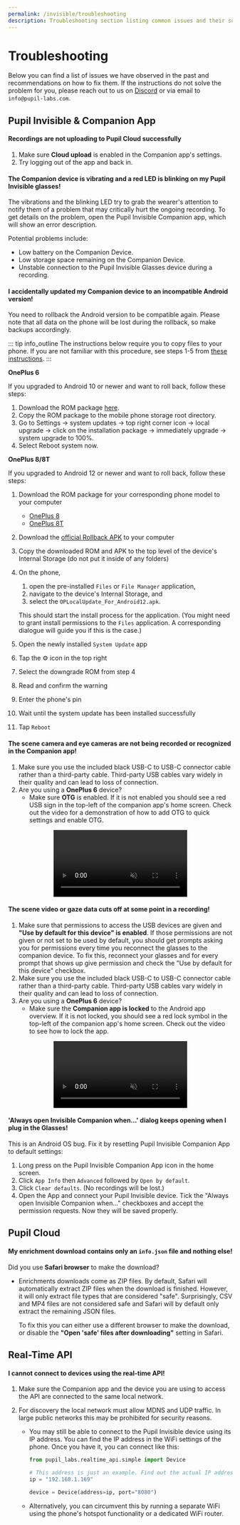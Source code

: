 ```yaml
---
permalink: /invisible/troubleshooting
description: Troubleshooting section listing common issues and their solution.
---
```


# Troubleshooting
Below you can find a list of issues we have observed in the past and recommendations on how to fix them. If the instructions do not solve the problem for you, please reach out to us on [Discord](https://pupil-labs.com/chat/) or via email to `info@pupil-labs.com`.


## Pupil Invisible & Companion App

#### Recordings are not uploading to Pupil Cloud successfully
1. Make sure **Cloud upload** is enabled in the Companion app's settings.
1. Try logging out of the app and back in.

#### The Companion device is vibrating and a red LED is blinking on my Pupil Invisible glasses!
The vibrations and the blinking LED try to grab the wearer's attention to notify them of a problem that may critically hurt the ongoing recording. To get details on the problem, open the Pupil Invisible Companion app, which will show an error description.

Potential problems include:
- Low battery on the Companion Device.
- Low storage space remaining on the Companion Device.
- Unstable connection to the Pupil Invisible Glasses device during a recording.

#### I accidentally updated my Companion device to an incompatible Android version!
You need to rollback the Android version to be compatible again. Please note that all data on the phone will be lost during the rollback, so make backups accordingly.

::: tip
<v-icon large color="info">info_outline</v-icon>
The instructions below require you to copy files to your phone. If you are not familiar
with this procedure, see steps 1-5 from [these instructions](/invisible/how-tos/data-collection-with-the-companion-app/transfer-recordings-via-usb.html#transfer-exported-recordings-to-a-computer).
:::

**OnePlus 6**

If you upgraded to Android 10 or newer and want to roll back, follow these steps:
1. Download the ROM package [here](https://drive.google.com/file/d/1X8SVUH7UU7g0dcf-iWWXTPtMWzGguhUA/view?usp=sharing).
1. Copy the ROM package to the mobile phone storage root directory.
1. Go to Settings -> system updates -> top right corner icon -> local upgrade -> click on the installation package -> immediately upgrade -> system upgrade to 100%.
1. Select Reboot system now.

**OnePlus 8/8T**

If you upgraded to Android 12 or newer and want to roll back, follow these steps:
1. Download the ROM package for your corresponding phone model to your computer

   - [OnePlus 8](https://drive.google.com/file/d/1WtZ7bVwWPwYIGq4aWadeG-7MLu-KXhIS/view?usp=sharing)
   - [OnePlus 8T](https://drive.google.com/file/d/1K2VI-R4gGN8mdS6FxLiRo48ICF_UBB7A/view?usp=sharing)

1. Download the [official Rollback APK](https://oxygenos.oneplus.net/OPLocalUpdate_For_Android12.apk) to your computer
1. Copy the downloaded ROM and APK to the top level of the device's Internal Storage (do not put it inside of any folders)
1. On the phone,
   1. open the pre-installed `Files` or `File Manager` application,
   1. navigate to the device's Internal Storage, and
   1. select the `OPLocalUpdate_For_Android12.apk`.

   This should start the install process for the application.
   (You might need to grant install permissions to the `Files` application. A corresponding dialogue will guide
   you if this is the case.)
1. Open the newly installed `System Update` app
1. Tap the ⚙️ icon in the top right
1. Select the downgrade ROM from step 4
1. Read and confirm the warning
1. Enter the phone's pin
1. Wait until the system update has been installed successfully
1. Tap `Reboot`

#### The scene camera and eye cameras are not being recorded or recognized in the Companion app!
1. Make sure you use the included black USB-C to USB-C connector cable rather than a third-party cable. Third-party USB cables vary widely in their quality and can lead to loss of connection.
1. Are you using a **OnePlus 6** device?
   - Make sure **OTG** is enabled. If it is not enabled you should see a red USB sign in the top-left of the companion app's home screen. Check out the video for a demonstration of how to add OTG to quick settings and enable OTG.

<div style="display:flex;flex-direction:row;justify-content:center;" class="pb-4">
    <video style="max-height: 700px;" controls muted>
      <source src="../media/invisible/invisible-companion-app/videos/usb_otg_oneplus6.mp4" type="video/mp4">
    </video>
</div>


#### The scene video or gaze data cuts off at some point in a recording!
1. Make sure that permissions to access the USB devices are given and **"Use by default for this device" is enabled**. If those permissions are not given or not set to be used by default, you should get prompts asking you for permissions every time you reconnect the glasses to the companion device. To fix this, reconnect your glasses and for every prompt that shows up give permission and check the "Use by default for this device" checkbox.
1. Make sure you use the included black USB-C to USB-C connector cable rather than a third-party cable. Third-party USB cables vary widely in their quality and can lead to loss of connection.
1. Are you using a **OnePlus 6** device?
   - Make sure the **Companion app is locked** to the Android app overview. If it is not locked, you should see a red lock symbol in the top-left of the companion app's home screen.
   Check out the video to see how to lock the app.

<div style="display:flex;flex-direction:row;justify-content:center;" class="pb-4">
   <video style="max-height: 700px;" controls muted>
     <source src="../media/invisible/invisible-companion-app/videos/app_lock_oneplus6.mp4" type="video/mp4">
   </video>
</div>

#### 'Always open Invisible Companion when...' dialog keeps opening when I plug in the Glasses!
This is an Android OS bug. Fix it by resetting Pupil Invisible Companion App to default settings:
1. Long press on the Pupil Invisible Companion App icon in the home screen.
1. Click `App Info` then `Advanced` followed by `Open by default`. 
1. Click `Clear defaults`. (No recordings will be lost.)
1. Open the App and connect your Pupil Invisible device. Tick the "Always open Invisible Companion when..." checkboxes and accept the permission requests. Now they will be saved properly.

## Pupil Cloud

#### My enrichment download contains only an `info.json` file and nothing else!
Did you use **Safari browser** to make the download?
   - Enrichments downloads come as ZIP files. By default, Safari will automatically extract ZIP files when the download is finished. However, it will only extract file types that are considered "safe". Surprisingly, CSV and MP4 files are not considered safe and Safari will by default only extract the remaining JSON files.

      To fix this you can either use a different browser to make the download, or disable the **"Open 'safe' files after downloading"** setting in Safari.


## Real-Time API

#### I cannot connect to devices using the real-time API!
1. Make sure the Companion app and the device you are using to access the API are connected to the same local network.
1. For discovery the local network must allow MDNS and UDP traffic. In large public networks this may be prohibited for security reasons.
   
   - You may still be able to connect to the Pupil Invisible device using its IP address. You can find the IP address in the WiFi settings of the phone. Once you have it, you can connect like this:
      ```python
      from pupil_labs.realtime_api.simple import Device

      # This address is just an example. Find out the actual IP address of your device!
      ip = "192.168.1.169"

      device = Device(address=ip, port="8080")
      ```
   - Alternatively, you can circumvent this by running a separate WiFi using the phone's hotspot functionality or a dedicated WiFi router.
